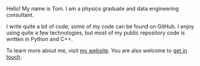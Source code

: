 Hello! My name is Tom. I am a physics graduate and data engineering consultant.

I write quite a bit of code; some of my code can be found on GitHub. I enjoy using quite a few technologies, but most of my public repository code is written in Python and C++.

To learn more about me, visit [my website](https://tjkuson.me/). You are also welcome to [get in touch](mailto:mail@tjkuson.me).
